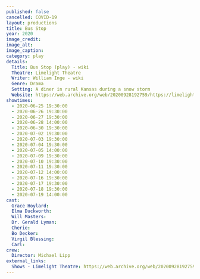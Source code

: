 ```yaml
---
published: false
cancelled: COVID-19
layout: productions
title: Bus Stop
year: 2020
image_credit: 
image_alt:
image_caption:
category: play
details:
  Title: Bus Stop (play) - wiki
  Theatre: Limelight Theatre
  Writer: William Inge - wiki
  Genre: Drama
  Setting: A diner in rural Kansas during a snow storm
  Website: https://web.archive.org/web/20200928192759/https://limelight-theatre.org/shows/
showtimes: 
  - 2020-06-25 19:30:00
  - 2020-06-26 19:30:00
  - 2020-06-27 19:30:00
  - 2020-06-28 14:00:00
  - 2020-06-30 19:30:00
  - 2020-07-02 19:30:00
  - 2020-07-03 19:30:00
  - 2020-07-04 19:30:00
  - 2020-07-05 14:00:00
  - 2020-07-09 19:30:00
  - 2020-07-10 19:30:00
  - 2020-07-11 19:30:00
  - 2020-07-12 14:00:00
  - 2020-07-16 19:30:00
  - 2020-07-17 19:30:00
  - 2020-07-18 19:30:00
  - 2020-07-19 14:00:00
cast:
  Grace Hoylard: 
  Elma Duckworth: 
  Will Masters: 
  Dr. Gerald Lyman: 
  Cherie: 
  Bo Decker: 
  Virgil Blessing: 
  Carl: 
crew:
  Director: Michael Lipp
external_links:
  Shows - Limelight Theatre: https://web.archive.org/web/20200928192759/https://limelight-theatre.org/shows/
---
```

  